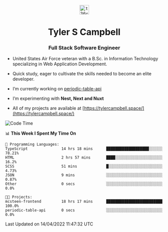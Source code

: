 <p align="center">
<a href="https://www.linkedin.com/in/t36campbell" target="blank"><img align="center" src="https://ik.imagekit.io/t36campbell/Portfolio/linkedin.png.original_m8bbGgPh6.png" alt="t36campbell" height="30" width="30" /></a>
</p>
<h1 align="center">Tyler S Campbell</h1>
<h3 align="center">Full Stack Software Engineer</h3>

* United States Air Force veteran with a B.Sc. in Information Technology specializing in Web Application Development. 

* Quick study, eager to cultivate the skills needed to become an elite developer.

* I’m currently working on [periodic-table-api](https://github.com/t36campbell/periodic-table-api)

* I’m experimenting with **Nest, Next and Nuxt**

* All of my projects are available at [https://tylercampbell.space/](https://tylercampbell.space/)

<!--START_SECTION:waka-->
![Code Time](http://img.shields.io/badge/Code%20Time-1%2C570%20hrs%2050%20mins-blue)

📊 **This Week I Spent My Time On** 

```text
💬 Programming Languages: 
TypeScript               14 hrs 18 mins      ███████████████████░░░░░░   78.21% 
HTML                     2 hrs 57 mins       ████░░░░░░░░░░░░░░░░░░░░░   16.2% 
SCSS                     51 mins             █░░░░░░░░░░░░░░░░░░░░░░░░   4.73% 
JSON                     9 mins              ░░░░░░░░░░░░░░░░░░░░░░░░░   0.87% 
Other                    0 secs              ░░░░░░░░░░░░░░░░░░░░░░░░░   0.0%

🐱‍💻 Projects: 
mcsteen-frontend         18 hrs 17 mins      █████████████████████████   100.0% 
periodic-table-api       0 secs              ░░░░░░░░░░░░░░░░░░░░░░░░░   0.0%

```


 Last Updated on 14/04/2022 11:47:32 UTC
<!--END_SECTION:waka-->
